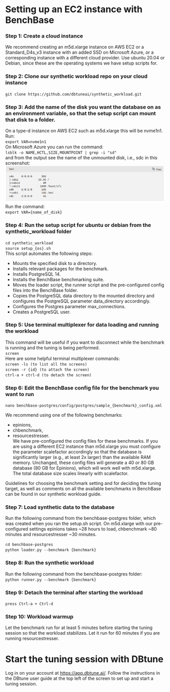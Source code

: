 # Setting up an EC2 instance with BenchBase

### Step 1: Create a cloud instance<br>
We recommend creating an m5d.xlarge instance on AWS EC2 or a Standard_D4s_v3 instance with an added SSD on Microsoft Azure, or a corresponding instance with a different cloud provider. Use ubuntu 20.04 or Debian, since these are the operating systems we have setup scripts for.<br>

### Step 2: Clone our synthetic workload repo on your cloud instance<br>
`git clone https://github.com/dbtuneai/synthetic_workload.git`<br>

### Step 3: Add the name of the disk you want the database on as an environment variable, so that the setup script can mount that disk to a folder.<br>
On a type-d instance on AWS EC2 such as m5d.xlarge this will be nvme1n1. Run:<br>
`export VAR=nvme1n1`<br>
On Microsoft Azure you can run the command: <br>
`lsblk -o NAME,HCTL,SIZE,MOUNTPOINT | grep -i "sd"`<br>
and from the output see the name of the unmounted disk, i.e., sdc in this screenshot: <br>
![img.png](img.png)<br>
Run the command: <br>
`export VAR={name_of_disk}`<br>


### Step 4: Run the setup script for ubuntu or debian from the synthetic_workload folder<br>
`cd synthetic_workload`<br>
`source setup_{os}.sh`<br>
This script automates the following steps: 
- Mounts the specified disk to a directory.
- Installs relevant packages for the benchmark.
- Installs PostgreSQL 14.
- Installs the BenchBase benchmarking suite.
- Moves the loader script, the runner script and the pre-configured config files into the BenchBase folder.
- Copies the PostgreSQL data directory to the mounted directory and configures the PostgreSQL parameter data_directory accordingly.
- Configures the Postgres parameter max_connections.
- Creates a PostgreSQL user.<br>

### Step 5: Use terminal multiplexer for data loading and running the workload<br>
This command will be useful if you want to disconnect while the benchmark is running and the tuning is being performed.<br>
`screen`<br>
Here are some helpful terminal multiplexer commands:<br>
`screen -ls (to list all the screens)`<br>
`screen -r {id} (to attach the screen)`<br>
`ctrl-a + ctrl-d (to detach the screen)`<br>


### Step 6: Edit the BenchBase config file for the benchmark you want to run<br>
`nano benchbase-postgres/config/postgres/sample_{benchmark}_config.xml`<br>

We recommend using one of the following benchmarks:
- epinions,
- chbenchmark,
- resourcestresser.<br>
We have pre-configured the config files for these benchmarks. If you are using a different EC2 instance than m5d.xlarge you must configure the parameter scalefactor accordingly so that the database is significantly larger (e.g., at least 2x larger) than the available RAM memory. Unchanged, these config files will generate a 40 or 80 GB database (80 GB for Epinions), which will work well with m5d.xlarge. The total database size scales linearly with scalefactor. <br>

Guidelines for choosing the benchmark setting and for deciding the tuning target, as well as comments on all the available benchmarks in BenchBase can be found in our synthetic workload guide.

### Step 7: Load synthetic data to the database<br>
Run the following command from the benchbase-postgres folder, which was created when you ran the setup.sh script. On m5d.xlarge with our pre-configured settings epinions takes ~28 hours to load, chbenchmark ~80 minutes and resourcestresser ~30 minutes.<br>

`cd benchbase-postgres`<br>
`python loader.py --benchmark {benchmark}`<br>

### Step 8: Run the synthetic workload<br>
Run the following command from the benchbase-postgres folder: <br>
`python runner.py --benchmark {benchmark}`<br>

### Step 9: Detach the terminal after starting the workload<br>
`press Ctrl-a + Ctrl-d`<br>

### Step 10: Workload warmup<br>
Let the benchmark run for at least 5 minutes before starting the tuning session so that the workload stabilizes. Let it run for 60 minutes if you are running resourcestresser. <br>



# Start the tuning session with DBtune
Log in on your account at https://app.dbtune.ai/. Follow the instructions in the DBtune user guide at the top left of the screen to set up and start a tuning session.<br>
